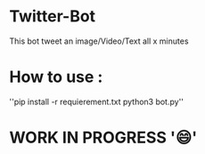 # Twitter-Bot
 
This bot tweet an image/Video/Text all x minutes

# How to use :
''pip install -r requierement.txt
python3 bot.py''

# WORK IN PROGRESS ':smile:'

